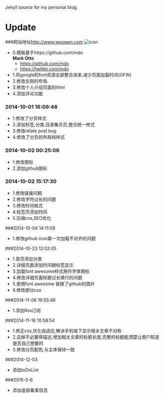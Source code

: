 Jekyll source for my personal blog.

# Update
###网站地址<http://www.woowen.com>
![icon](http://woowen.qiniudn.com/944B7503-66F4-4517-A3FE-10076A2565C4.png)

* 0.模板基于https://github.com/mdo	
**Mark Otto**
	- <https://github.com/mdo>
	- <https://twitter.com/mdo>	
* 1.将google的font资源全部整合进来,减少页面加载时间(GFW)
* 2.修改左侧的布局.
* 3.修改个人介绍页面的html
* 4.添加评论功能

### 2014-10-01 16:09:48

* 1.修改了分页样式
* 2.添加标签,分类,目录集合页,整合统一样式
* 3.修改relate post bug
* 4.修改了分页的布局和样式

### 2014-10-02 00:25:06

* 1.修改图标
* 2.添加github图标

### 2014-10-02 15:17:30

* 1.修改链接问题
* 2.修改字符过长的问题
* 3.修改时间格式
* 4.标签页添加时间
* 5.压缩css,SEO优化

###2014-10-04 14:11:09

* 1.修改github icon第一次加载不对齐的问题

###2014-10-23 12:02:05

* 1.首页添加分类
* 2.详细页面添加时间跟标签显示
* 3.加载font awesome样式用作字体图标
* 4.修改详细页面标题过长换行的问题
* 5.使用font awesome 替换了github的图片
* 6.修改部分css

###2014-11-06 19:55:46

* 1.添加Rss订阅

###2014-11-16 10:58:54

* 1.修正css,优化自适应,解决手机端下显示相关文章不对称
* 2.去掉不必要得描述,增加相关文章的标题长度,完整的标题能清楚让用户知道是否自己想要的
* 3.修改分页配色,与主体保持一致

###2014-12-03
* 添加toDoList

###2015-5-6
* 添加底部备案信息

